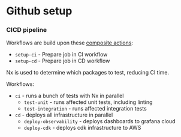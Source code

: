# Github setup

### CICD pipeline
Workflows are build upon these [composite actions](https://docs.github.com/en/actions/tutorials/create-actions/create-a-composite-action):
- `setup-ci` - Prepare job in CI workflow
- `setup-cd` - Prepare job in CD workflow

Nx is used to determine which packages to test, reducing CI time.

Workflows:
- `ci` - runs a bunch of tests with Nx in parallel
    - `test-unit` - runs affected unit tests, including linting
    - `test-integration` - runs affected integration tests
- `cd` - deploys all infrastructure in parallel
    - `deploy-observability` - deploys dashboards to grafana cloud
    - `deploy-cdk` - deploys cdk infrastructure to AWS
